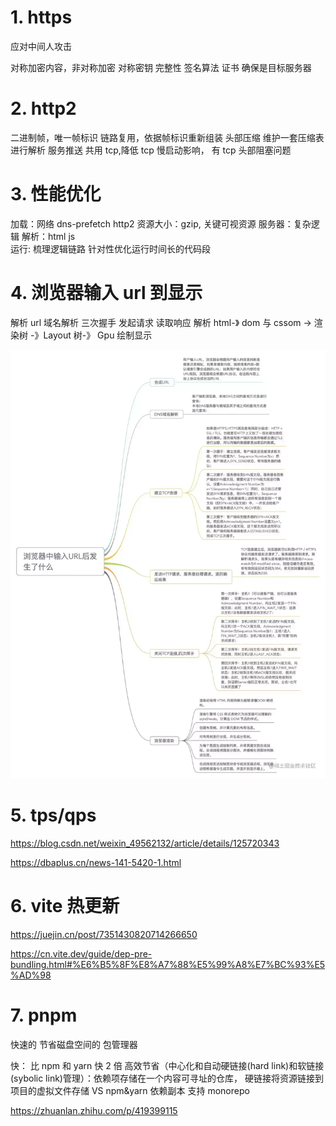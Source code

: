 # 1. https

应对中间人攻击

对称加密内容，非对称加密 对称密钥
完整性 签名算法
证书 确保是目标服务器

# 2. http2

二进制帧，唯一帧标识
链路复用，依据帧标识重新组装
头部压缩 维护一套压缩表进行解析
服务推送
共用 tcp,降低 tcp 慢启动影响， 有 tcp 头部阻塞问题

# 3. 性能优化

加载：网络 dns-prefetch http2 资源大小：gzip, 关键可视资源 服务器：复杂逻辑
解析：html js  
运行: 梳理逻辑链路 针对性优化运行时间长的代码段

# 4. 浏览器输入 url 到显示

解析 url
域名解析
三次握手
发起请求
读取响应
解析 html-》 dom 与 cssom -> 渲染树 -》Layout 树-》 Gpu 绘制显示

![alt text](urlToShow.png)

# 5. tps/qps

https://blog.csdn.net/weixin_49562132/article/details/125720343

https://dbaplus.cn/news-141-5420-1.html

# 6. vite 热更新

https://juejin.cn/post/7351430820714266650

https://cn.vite.dev/guide/dep-pre-bundling.html#%E6%B5%8F%E8%A7%88%E5%99%A8%E7%BC%93%E5%AD%98

# 7. pnpm

快速的 节省磁盘空间的 包管理器

快： 比 npm 和 yarn 快 2 倍
高效节省（中心化和自动硬链接(hard link)和软链接(sybolic link)管理）：依赖项存储在一个内容可寻址的仓库， 硬链接将资源链接到项目的虚拟文件存储 VS npm&yarn 依赖副本
支持 monorepo

https://zhuanlan.zhihu.com/p/419399115
